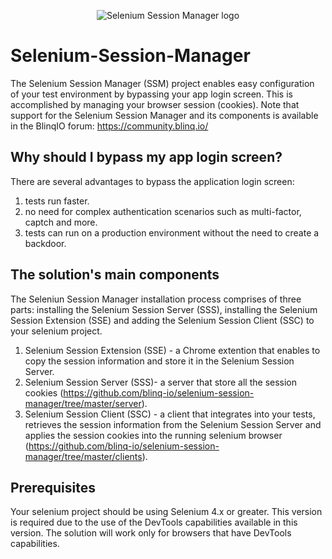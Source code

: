 <p align="center">
    <img src="https://blinq.io/wp-content/uploads/2022/06/Blinqio128_128.png" alt="Selenium Session Manager logo">
</p>

# Selenium-Session-Manager
The Selenium Session Manager (SSM) project enables easy configuration of your test environment by bypassing your app login screen. This is accomplished by managing your browser session (cookies). 
Note that support for the Selenium Session Manager and its components is available in the BlinqIO forum: https://community.blinq.io/
## Why should I bypass my app login screen?
There are several advantages to bypass the application login screen:
1. tests run faster.
2. no need for complex authentication scenarios such as multi-factor, captch and more.
3. tests can run on a production environment without the need to create a backdoor.

## The solution's main components
The Seleniun Session Manager installation process comprises of three parts: installing the Selenium Session Server (SSS), installing the Selenium Session Extension (SSE) and adding the Selenium Session Client (SSC) to your selenium project.
1. Selenium Session Extension (SSE) - a Chrome extention that enables to copy the session information and store it in the Selenium Session Server.
2. Selenium Session Server (SSS)- a server that store all the session cookies (https://github.com/blinq-io/selenium-session-manager/tree/master/server).
3. Selenium Session Client (SSC) - a client that integrates into your tests, retrieves the session information from the Selenium Session Server and applies the session cookies into the running selenium browser (https://github.com/blinq-io/selenium-session-manager/tree/master/clients).


## Prerequisites
Your selenium project should be using Selenium 4.x or greater. This version is required due to the use of the DevTools capabilities available in this version.
The solution will work only for browsers that have DevTools capabilities.

